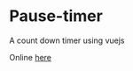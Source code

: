 # Pause-timer

A count down timer using vuejs

Online [here](https://countdown-timer-kd6r.onrender.com/timer)
